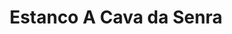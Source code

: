 ---
title: "Estanco A Cava da Senra"
url: /santiago-de-compostela/estanco-a-cava-da-senra/
shop: tabaco
---